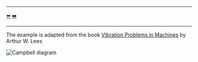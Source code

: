 ***
[⬅️](../0008/README.md "Previous example")
[➡️](../0010/README.md "Next example")
***

The example is adapted from the book [Vibration Problems in Machines](https://www.routledge.com/Vibration-Problems-in-Machines-Diagnosis-and-Resolution/Lees/p/book/9780367367756) by Arthur W. Lees 

![Campbell diagram](Campbell_diagram.png "Campbell diagram")

